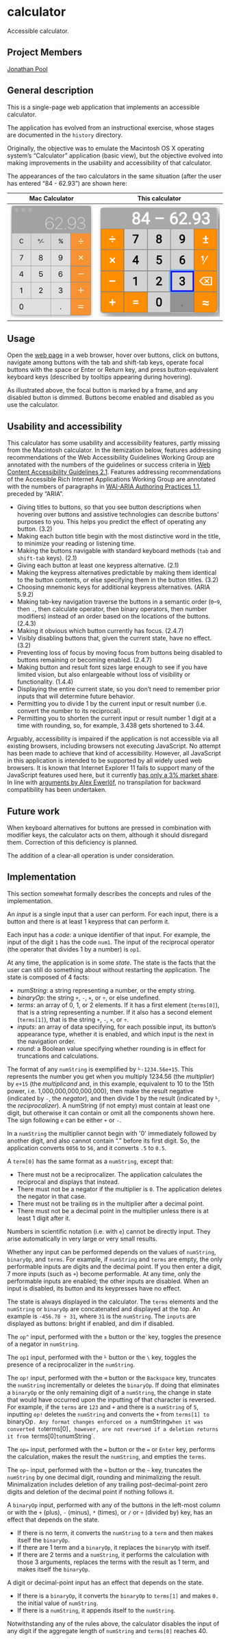 # calculator

Accessible calculator.

## Project Members

[Jonathan Pool](https://github.com/jrpool)

## General description

This is a single-page web application that implements an accessible calculator.

The application has evolved from an instructional exercise, whose stages are documented in the `history` directory.

Originally, the objective was to emulate the Macintosh OS X operating system’s “Calculator” application (basic view), but the objective evolved into making improvements in the usability and accessibility of that calculator.

The appearances of the two calculators in the same situation (after the user has entered “84 - 62.93”) are shown here:

Mac Calculator | This calculator
--- | ---
<img src="images/maccalc.png" alt="Mac calculator"> | <img src="images/calculator.png" alt="This calculator">

## Usage

Open the [web page](https://jrpool.github.io/calculator/) in a web browser, hover over buttons, click on buttons, navigate among buttons with the tab and shift-tab keys, operate focal buttons with the space or Enter or Return key, and press button-equivalent keyboard keys (described by tooltips appearing during hovering).

As illustrated above, the focal button is marked by a frame, and any disabled button is dimmed. Buttons become enabled and disabled as you use the calculator.

## Usability and accessibility

This calculator has some usability and accessibility features, partly missing from the Macintosh calculator. In the itemization below, features addressing recommendations of the Web Accessibility Guidelines Working Group are annotated with the numbers of the guidelines or success criteria in [Web Content Accessibility Guidelines 2.1](https://www.w3.org/TR/WCAG21/). Features addressing recommendations of the Accessible Rich Internet Applications Working Group are annotated with the numbers of paragraphs in [WAI-ARIA Authoring Practices 1.1](https://www.w3.org/TR/wai-aria-practices-1.1/), preceded by “ARIA”.

- Giving titles to buttons, so that you see button descriptions when hovering over buttons and assistive technologies can describe buttons’ purposes to you. This helps you predict the effect of operating any button. (3.2)
- Making each button title begin with the most distinctive word in the title, to minimize your reading or listening time.
- Making the buttons navigable with standard keyboard methods (`tab` and `shift-tab` keys). (2.1)
- Giving each button at least one keypress alternative. (2.1)
- Making the keypress alternatives predictable by making them identical to the button contents, or else specifying them in the button titles. (3.2)
- Choosing mnemonic keys for additional keypress alternatives. (ARIA 5.9.2)
- Making tab-key navigation traverse the buttons in a semantic order (`0`–`9`, then `.`, then calculate operator, then binary operators, then number modifiers) instead of an order based on the locations of the buttons. (2.4.3)
- Making it obvious which button currently has focus. (2.4.7)
- Visibly disabling buttons that, given the current state, have no effect. (3.2)
- Preventing loss of focus by moving focus from buttons being disabled to buttons remaining or becoming enabled. (2.4.7)
- Making button and result font sizes large enough to see if you have limited vision, but also enlargeable without loss of visibility or functionality. (1.4.4)
- Displaying the entire current state, so you don’t need to remember prior inputs that will determine future behavior.
- Permitting you to divide 1 by the current input or result number (i.e. convert the number to its reciprocal).
- Permitting you to shorten the current input or result number 1 digit at a time with rounding, so, for example, 3.438 gets shortened to 3.44.

Arguably, accessibility is impaired if the application is not accessible via all existing browsers, including browsers not executing JavaScript. No attempt has been made to achieve that kind of accessibility. However, all JavaScript in this application is intended to be supported by all widely used web browsers. It is known that Internet Explorer 11 fails to support many of the JavaScript features used here, but it currently [has only a 3% market share](http://gs.statcounter.com/). In line with [arguments by Alex Ewerlöf](https://medium.freecodecamp.org/you-might-not-need-to-transpile-your-javascript-4d5e0a438ca), no transpilation for backward compatibility has been undertaken.

## Future work

When keyboard alternatives for buttons are pressed in combination with modifier keys, the calculator acts on them, although it should disregard them. Correction of this deficiency is planned.

The addition of a clear-all operation is under consideration.

## Implementation

This section somewhat formally describes the concepts and rules of the implementation.

An _input_ is a single input that a user can perform. For each input, there is a button and there is at least 1 keypress that can perform it.

Each input has a _code_: a unique identifier of that input. For example, the input of the digit `1` has the code `num1`. The input of the reciprocal operator (the operator that divides 1 by a number) is `op1`.

At any time, the application is in some _state_. The state is the facts that the user can still do something about without restarting the application. The state is composed of 4 facts:

- _numString_: a string representing a number, or the empty string.
- _binaryOp_: the string `+`, `-`, `×`, or `÷`, or else undefined.
- _terms_: an array of 0, 1, or 2 elements. If it has a first element (`terms[0]`), that is a string representing a number. If it also has a second element (`terms[1]`), that is the string `+`, `-`, `×`, or `÷`.
- _inputs_: an array of data specifying, for each possible input, its button’s appearance type, whether it is enabled, and which input is the next in the navigation order.
- _round_: a Boolean value specifying whether rounding is in effect for truncations and calculations.

The format of any `numString` is exemplified by `⅟-1234.56e+15`. This represents the number you get when you multiply 1234.56 (the _multiplier_) by `e+15` (the _multiplicand_ and, in this example, equivalent to 10 to the 15th power, i.e. 1,000,000,000,000,000), then make the result negative (indicated by `-`, the _negator_), and then divide 1 by the result (indicated by `⅟`, the _reciprocalizer_). A numString (if not empty) must contain at least one digit, but otherwise it can contain or omit all the components shown here. The sign following `e` can be either `+` or `-`.

In a `numString` the multiplier cannot begin with '0' immediately followed by another digit, and also cannot contain “.” before its first digit. So, the application converts `0056` to `56`, and it converts `.5` to `0.5`.

A `term[0]` has the same format as a `numString`, except that:

- There must not be a reciprocalizer. The application calculates the reciprocal and displays that instead.
- There must not be a negator if the multiplier is `0`. The application deletes the negator in that case.
- There must not be trailing `0`s in the multiplier after a decimal point.
- There must not be a decimal point in the multiplier unless there is at least 1 digit after it.

Numbers in scientific notation (i.e. with `e`) cannot be directly input. They arise automatically in very large or very small results.

Whether any input can be performed depends on the values of `numString`, `binaryOp`, and `terms`. For example, if `numString` and `terms` are empty, the only performable inputs are digits and the decimal point. If you then enter a digit, 7 more inputs (such as `+`) become performable. At any time, only the performable inputs are enabled; the other inputs are disabled. When an input is disabled, its button and its keypresses have no effect.

The state is always displayed in the calculator. The `terms` elements and the `numString` or `binaryOp` are concatenated and displayed at the top. An example is `-456.78 ÷ 31`, where `31` is the `numString`. The `inputs` are displayed as buttons: bright if enabled, and dim if disabled.

The `op^` input, performed with the `±` button or the`` ` ``key, toggles the presence of a negator in `numString`.

The `op1` input, performed with the `⅟` button or the `\` key, toggles the presence of a reciprocalizer in the `numString`.

The `op!` input, performed with the `⌫` button or the `Backspace` key, truncates the `numString` incrementally or deletes the `binaryOp`. If doing that eliminates a `binaryOp` or the only remaining digit of a `numString`, the change in state that would have occurred upon the inputting of that character is reversed. For example, if the `terms` are `123` and `+` and there is a `numString` of `5`, inputting `op!` deletes the `numString` and converts the `+` from `terms[1] to `binaryOp`. Any format changes enforced on a `numString` when it was converted to `terms[0]`, however, are not reversed if a deletion returns it from `terms[0]` to `numString`.

The `op=` input, performed with the `=` button or the `=` or `Enter` key, performs the calculation, makes the result the `numString`, and empties the `terms`.

The `op~` input, performed with the `≈` button or the `~` key, truncates the `numString` by one decimal digit, rounding and minimalizing the result. Minimalization includes deletion of any trailing post-decimal-point zero digits and deletion of the decimal point if nothing follows it.

A `binaryOp` input, performed with any of the buttons in the left-most column or with the `+` (plus), `-` (minus), `*` (times), or `/` or `÷` (divided by) key, has an effect that depends on the state.

- If there is no term, it converts the `numString` to a `term` and then makes itself the `binaryOp`.
- If there are 1 term and a `binaryOp`, it replaces the `binaryOp` with itself.
- If there are 2 terms and a `numString`, it performs the calculation with those 3 arguments, replaces the terms with the result as 1 term, and makes itself the `binaryOp`.

A digit or decimal-point input has an effect that depends on the state.

- If there is a `binaryOp`, it converts the `binaryOp` to `terms[1]` and makes `0.` the initial value of `numString`.
- If there is a `numString`, it appends itself to the `numString`.

Notwithstanding any of the rules above, the calculator disables the input of any digit if the aggregate length of `numString` and `terms[0]` reaches 40.
